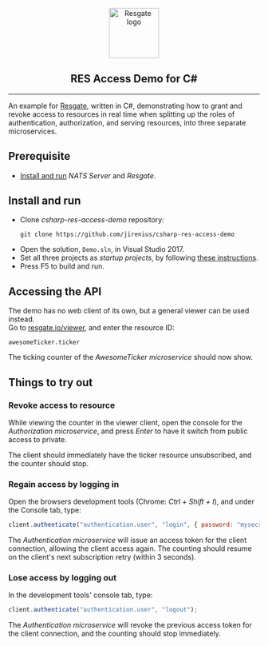 <p align="center"><a href="https://resgate.io" target="_blank" rel="noopener noreferrer"><img width="100" src="https://resgate.io/img/resgate-logo.png" alt="Resgate logo"></a></p>


<h2 align="center"><b>RES Access Demo for C#</b></h2>
</p>

---

An example for [Resgate](https://github.com/resgateio/resgate), written in C#, demonstrating how to grant and revoke access to resources in real time when splitting up the roles of authentication, authorization, and serving resources, into three separate microservices.


## Prerequisite

* [Install and run](https://resgate.io/docs/get-started/installation/) *NATS Server* and *Resgate*.

## Install and run

* Clone *csharp-res-access-demo* repository:
    ```text
    git clone https://github.com/jirenius/csharp-res-access-demo
    ```
* Open the solution, `Demo.sln`, in Visual Studio 2017.
* Set all three projects as *startup projects*, by following [these instructions](https://docs.microsoft.com/en-us/visualstudio/ide/how-to-set-multiple-startup-projects?view=vs-2019).
* Press F5 to build and run.

## Accessing the API
The demo has no web client of its own, but a general viewer can be used instead.  
Go to [resgate.io/viewer](https://resgate.io/viewer/), and enter the resource ID:
```text
awesomeTicker.ticker
```

The ticking counter of the *AwesomeTicker microservice* should now show.

## Things to try out

### Revoke access to resource

While viewing the counter in the viewer client, open the console for the *Authorization microservice*, and press *Enter* to have it switch from public access to private.

The client should immediately have the ticker resource unsubscribed, and the counter should stop.

### Regain access by logging in
Open the browsers development tools (Chrome: *Ctrl + Shift + I*), and under the Console tab, type:
```javascript
client.authenticate("authentication.user", "login", { password: "mysecret" });
```

The *Authentication microservice* will issue an access token for the client connection, allowing the client access again. The counting should resume on the client's next subscription retry (within 3 seconds).

### Lose access by logging out
In the development tools' console tab, type:
```javascript
client.authenticate("authentication.user", "logout");
```

The *Authentication microservice* will revoke the previous access token for the client connection, and the counting should stop immediately.
